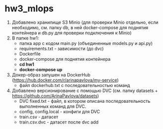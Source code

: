 # hw3_mlops
1. Добавлено хранилище S3 Minio (для проверки Minio отдельно, если необходимо, см. папку db, в ней docker-compose для поднятия контейнера и db.py для проверки подключения к Minio)
3. В папке hw1:
     - папка app с кодом main.py (объединенные models.py и api.py)
     - requirements.txt - зависимости (до dvc)
     - Dockerfile
     - docker-compose для поднятия контейнера
     - **cd hw1**
     - **docker-compose up**
4. Докер-образ запушен на DockerHub (https://hub.docker.com/r/arinapavlova/my-service)
      - файл dockerhub.txt с последовательностью команд
5. Добавлено версионирование с помощью DVC (см. папку datasets + https://github.com/ArinaPavlova/datasets)
   - DVC fixed.txt - файл, в котором описана последовательность выполненных команд для DVC.
   - config, config.local - конфиги для DVC
   - train.csv - датасет
   - train.csv.dvc - датасет после dvc add
